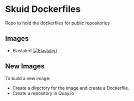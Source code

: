# Skuid Dockerfiles

Repo to hold the dockerfiles for public repositories

## Images

- Elastalert [![Elastalert](https://quay.io/repository/skuid/elastalert/status "Elastalert")](https://quay.io/repository/skuid/elastalert)

## New Images

To build a new image:

- Create a directory for the image and create a Dockerfile.
- Create a repository in Quay.io

